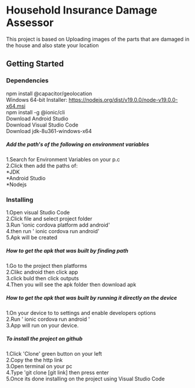 # Household Insurance Damage Assessor
This project is based on Uploading images of the parts that are damaged in the house and also state your location 

## Getting Started
### Dependencies
npm install @capacitor/geolocation <br/>
Windows 64-bit Installer: https://nodejs.org/dist/v19.0.0/node-v19.0.0-x64.msi <br/>
npm install -g @ionic/cli <br/>
Download Android Studio <br/>
Download Visual Studio Code <br/>
Download jdk-8u361-windows-x64 <br/>

##### Add the path's of the following on environment variables 
1.Search for Environment Variables on your p.c <br/>
2.Click then add the paths of: <br/>
*JDK <br/>
*Android Studio <br/>
*Nodejs <br/>

### Installing
1.Open visual Studio Code <br/>
2.Click file and select project folder <br/>
3.Run 'ionic cordova platform add android' <br/>
4.then run ' ionic cordova run android' <br/>
5.Apk will be created <br/>

##### How to get the apk that was built by finding path
1.Go to the project then platforms <br/>
2.Clikc android then click app <br/>
3.click buld then click outputs <br/>
4.Then you will see the apk folder then download apk <br/>

##### How to get the apk that was built by running it directly on the device
1.On your device to to settings and enable developers options  <br/>
2.Run ' ionic cordova run android ' <br/>
3.App will run on your device. <br/>

##### To install the project on github <br/>
1.Click 'Clone' green button on your left <br/>
2.Copy the the http link <br/>
3.Open terminal on your pc <br/>
4.Type 'git clone [git link] then press enter <br/>
5.Once its done installing on the project using Visual Studio Code <br/>
